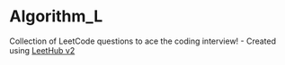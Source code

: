 # Algorithm_L
Collection of LeetCode questions to ace the coding interview! - Created using [LeetHub v2](https://github.com/arunbhardwaj/LeetHub-2.0)
